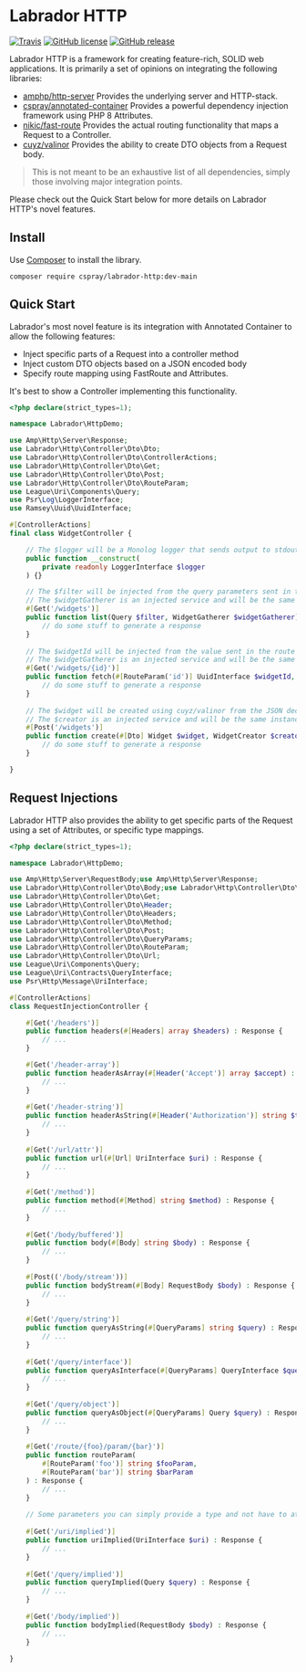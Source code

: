 # Labrador HTTP

[![Travis](https://img.shields.io/travis/labrador-kennel/http.svg?style=flat-square)](https://travis-ci.org/labrador-kennel/http)
[![GitHub license](https://img.shields.io/github/license/labrador-kennel/http.svg?style=flat-square)](http://opensource.org/licenses/MIT)
[![GitHub release](https://img.shields.io/github/release/labrador-kennel/http.svg?style=flat-square)](https://github.com/labrador-kennel/http/releases/latest)

Labrador HTTP is a framework for creating feature-rich, SOLID web applications. It is primarily a set of opinions on integrating the following libraries:

- [amphp/http-server](https://github.com/amphp/http-server) Provides the underlying server and HTTP-stack.
- [cspray/annotated-container](https://github.com/cspray/annotated-container) Provides a powerful dependency injection framework using PHP 8 Attributes.
- [nikic/fast-route](https://github.com/nikic/fast-route) Provides the actual routing functionality that maps a Request to a Controller.
- [cuyz/valinor](https://github.com/cuzy/valinor) Provides the ability to create DTO objects from a Request body.

> This is not meant to be an exhaustive list of all dependencies, simply those involving major integration points.

Please check out the Quick Start below for more details on Labrador HTTP's novel features.

## Install

Use [Composer](https://getcomposer.org) to install the library.

```
composer require cspray/labrador-http:dev-main
```

## Quick Start

Labrador's most novel feature is its integration with Annotated Container to allow the following features:

- Inject specific parts of a Request into a controller method
- Inject custom DTO objects based on a JSON encoded body
- Specify route mapping using FastRoute and Attributes.

It's best to show a Controller implementing this functionality.

```php
<?php declare(strict_types=1);

namespace Labrador\HttpDemo;

use Amp\Http\Server\Response;
use Labrador\Http\Controller\Dto\Dto;
use Labrador\Http\Controller\Dto\ControllerActions;
use Labrador\Http\Controller\Dto\Get;
use Labrador\Http\Controller\Dto\Post;
use Labrador\Http\Controller\Dto\RouteParam;
use League\Uri\Components\Query;
use Psr\Log\LoggerInterface;
use Ramsey\Uuid\UuidInterface;

#[ControllerActions]
final class WidgetController {

    // The $logger will be a Monolog logger that sends output to stdout using amphp/log
    public function __construct(
        private readonly LoggerInterface $logger
    ) {}

    // The $filter will be injected from the query parameters sent in the request
    // The $widgetGatherer is an injected service and will be the same instance, unlike $filter
    #[Get('/widgets')]
    public function list(Query $filter, WidgetGatherer $widgetGatherer) : Response {
        // do some stuff to generate a response 
    }
    
    // The $widgetId will be injected from the value sent in the route
    // The $widgetGatherer is an injected service and will be the same instance, unlike $widgetId
    #[Get('/widgets/{id}')]
    public function fetch(#[RouteParam('id')] UuidInterface $widgetId, WidgetGatherer $widgetGatherer) : Response {
        // do some stuff to generate a response 
    }
    
    // The $widget will be created using cuyz/valinor from the JSON decoded Request body
    // The $creator is an injected service and will be the same instance, unlike $widget
    #[Post('/widgets')]
    public function create(#[Dto] Widget $widget, WidgetCreator $creator) : Response {
        // do some stuff to generate a response 
    }

}
```

## Request Injections

Labrador HTTP also provides the ability to get specific parts of the Request using a set of Attributes, or specific type mappings.

```php
<?php declare(strict_types=1);

namespace Labrador\HttpDemo;

use Amp\Http\Server\RequestBody;use Amp\Http\Server\Response;
use Labrador\Http\Controller\Dto\Body;use Labrador\Http\Controller\Dto\ControllerActions;
use Labrador\Http\Controller\Dto\Get;
use Labrador\Http\Controller\Dto\Header;
use Labrador\Http\Controller\Dto\Headers;
use Labrador\Http\Controller\Dto\Method;
use Labrador\Http\Controller\Dto\Post;
use Labrador\Http\Controller\Dto\QueryParams;
use Labrador\Http\Controller\Dto\RouteParam;
use Labrador\Http\Controller\Dto\Url;
use League\Uri\Components\Query;
use League\Uri\Contracts\QueryInterface;
use Psr\Http\Message\UriInterface;

#[ControllerActions]
class RequestInjectionController {

    #[Get('/headers')]
    public function headers(#[Headers] array $headers) : Response {
        // ...  
    }

    #[Get('/header-array')]
    public function headerAsArray(#[Header('Accept')] array $accept) : Response {
        // ... 
    }
    
    #[Get('/header-string')]
    public function headerAsString(#[Header('Authorization')] string $token) : Response {
        // ... 
    }
    
    #[Get('/url/attr')]
    public function url(#[Url] UriInterface $uri) : Response {
        // ...
    }
    
    #[Get('/method')]
    public function method(#[Method] string $method) : Response {
        // ...
    }
    
    #[Get('/body/buffered')]
    public function body(#[Body] string $body) : Response {
        // ... 
    }
    
    #[Post(('/body/stream'))]
    public function bodyStream(#[Body] RequestBody $body) : Response {
        // ...
    }
    
    #[Get('/query/string')]
    public function queryAsString(#[QueryParams] string $query) : Response {
        // ...
    }
    
    #[Get('/query/interface')]
    public function queryAsInterface(#[QueryParams] QueryInterface $query) : Response {
        // ...
    }
    
    #[Get('/query/object')]
    public function queryAsObject(#[QueryParams] Query $query) : Response {
        // ...
    }
    
    #[Get('/route/{foo}/param/{bar}')]
    public function routeParam(
        #[RouteParam('foo')] string $fooParam,
        #[RouteParam('bar')] string $barParam
    ) : Response {
        // ... 
    }
    
    // Some parameters you can simply provide a type and not have to attribute it
    
    #[Get('/uri/implied')]
    public function uriImplied(UriInterface $uri) : Response {
        // ...
    }
    
    #[Get('/query/implied')]
    public function queryImplied(Query $query) : Response {
        // ...
    }
    
    #[Get('/body/implied')]
    public function bodyImplied(RequestBody $body) : Response {
        // ...
    }
    
}
```
